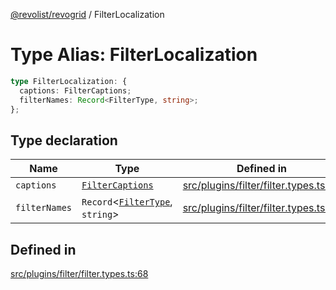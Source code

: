 [@revolist/revogrid](README.md) / FilterLocalization

# Type Alias: FilterLocalization

```ts
type FilterLocalization: {
  captions: FilterCaptions;
  filterNames: Record<FilterType, string>;
};
```

## Type declaration

| Name | Type | Defined in |
| ------ | ------ | ------ |
| `captions` | [`FilterCaptions`](TypeAlias.FilterCaptions.md) | [src/plugins/filter/filter.types.ts:69](https://github.com/revolist/revogrid/blob/c3fbdc69076950cb371c4e48faf1a5d5a21237f4/src/plugins/filter/filter.types.ts#L69) |
| `filterNames` | `Record`\<[`FilterType`](TypeAlias.FilterType.md), `string`\> | [src/plugins/filter/filter.types.ts:70](https://github.com/revolist/revogrid/blob/c3fbdc69076950cb371c4e48faf1a5d5a21237f4/src/plugins/filter/filter.types.ts#L70) |

## Defined in

[src/plugins/filter/filter.types.ts:68](https://github.com/revolist/revogrid/blob/c3fbdc69076950cb371c4e48faf1a5d5a21237f4/src/plugins/filter/filter.types.ts#L68)
